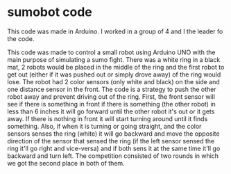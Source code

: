 # sumobot code 

This code was made in Arduino. I worked in a group of 4 and I the leader fo the code. 

This code was made to control a small robot using Arduino UNO with the main purpose of simulating a sumo fight. There was a white ring in a black mat, 2 robots would be placed in the middle of the ring and the first robot to get out (either if it was pushed out or simply drove away) of the ring would lose. The robot had 2 color sensors (only white and black) on the side and one distance sensor in the front. The code is a strategy to push the other robot away and prevent driving out of the ring. First, the front sensor will see if there is something in front if there is something (the other robot) in less than 6 inches it will go forward until the other robot it's out or it gets away. If there is nothing in front it will start turning around until it finds something. Also, if when it is turning or going straight, and the color sensors senses the ring (white) it will go backward and move the opposite direction of the sensor that sensed the ring (if the left sensor sensed the ring it'll go right and vice-versa) and if both sens it at the same time it'll go backward and turn left. The competition consisted of two rounds in which we got the second place in both of them. 
